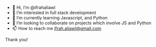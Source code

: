 - 👋 Hi, I’m @ifrahaliawl
- 👀 I’m interested in full stack development 
- 🌱 I’m currently learning Javascript, and Python
- 💞️ I’m looking to collaborate on projects which involve JS and Python
- 📫 How to reach me ifrah.aliawl@gmail.com

Thank you! 

<!---
ifrahaliawl/ifrahaliawl is a ✨ special ✨ repository because its `README.md` (this file) appears on your GitHub profile.
You can click the Preview link to take a look at your changes.
--->
